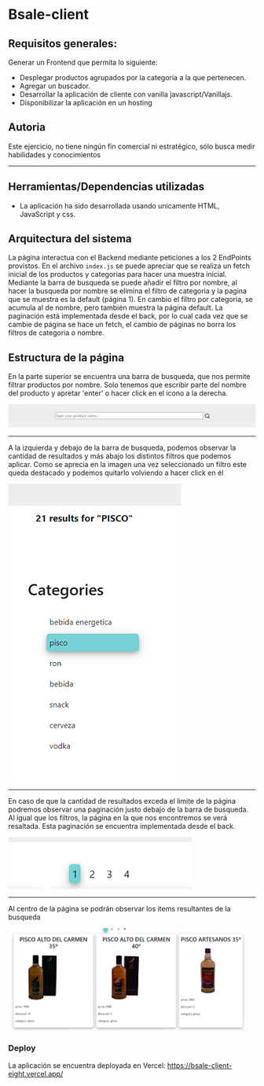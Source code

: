 # Bsale-client

## Requisitos generales:
Generar un Frontend que permita lo siguiente:
- Desplegar productos agrupados por la categoría a la que pertenecen.
- Agregar un buscador.
- Desarrollar la aplicación de cliente con vanilla javascript/Vanillajs.
- Disponibilizar la aplicación en un hosting


## Autoria
Este ejercicio, no tiene ningún fin comercial ni estratégico, sólo busca medir habilidades y conocimientos

***

## **Herramientas/Dependencias utilizadas**
 - La aplicación ha sido desarrollada usando unicamente HTML, JavaScript y css.

## **Arquitectura del sistema**
La página interactua con el Backend mediante peticiones a los 2 EndPoints provistos.
En el archivo `index.js` se puede apreciar que se realiza un fetch inicial de los productos y categorias para hacer una muestra inicial.
Mediante la barra de busqueda se puede añadir el filtro por nombre, al hacer la busqueda por nombre se elimina el filtro de categoria y la pagina que se muestra es la default (página 1).
En cambio el filtro por categoria, se acumula al de nombre, pero también muestra la página default.
La paginación está implementada desde el back, por lo cual cada vez que se cambie de página se hace un fetch, el cambio de páginas no borra los filtros de categoria o nombre.

## **Estructura de la página**
En la parte superior se encuentra una barra de busqueda, que nos permite filtrar productos por nombre.
Solo tenemos que escribir parte del nombre del producto y apretar 'enter' o hacer click en el icono a la derecha.

![img](./readme-img/img01.bmp)

***
A la izquierda y debajo de la barra de busqueda, podemos observar la cantidad de resultados y más abajo los distintos filtros que podemos aplicar.
Como se aprecia en la imagen una vez seleccionado un filtro este queda destacado y podemos quitarlo volviendo a hacer click en él

![img](./readme-img/img02.bmp)

***
En caso de que la cantidad de resultados exceda el limite de la página podremos observar una paginación justo debajo de la barra de busqueda.
Al igual que los filtros, la página en la que nos encontremos se verá resaltada.
Esta paginación se encuentra implementada desde el back.

![img](./readme-img/img03.bmp)

***
Al centro de la página se podrán observar los items resultantes de la busqueda

![img](./readme-img/img04.bmp)

### **Deploy**
La aplicación se encuentra deployada en Vercel: https://bsale-client-eight.vercel.app/